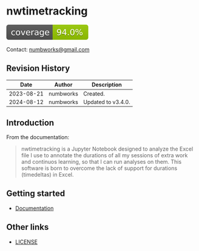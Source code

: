 # nwtimetracking

![codecoverage_library.svg](codecoverage.svg)

Contact: numbworks@gmail.com

## Revision History

| Date | Author | Description |
|---|---|---|
| 2023-08-21 | numbworks | Created. |
| 2024-08-12 | numbworks | Updated to v3.4.0. |

## Introduction

From the documentation:

> nwtimetracking is a Jupyter Notebook designed to analyze the Excel file I use to annotate the durations of all my sessions of extra work and continuos learning, so that I can run analyses on them. This software is born to overcome the lack of support for durations (timedeltas) in Excel.

## Getting started

- [Documentation](docs/docs-nwtimetracking.md)

## Other links

- [LICENSE](LICENSE)